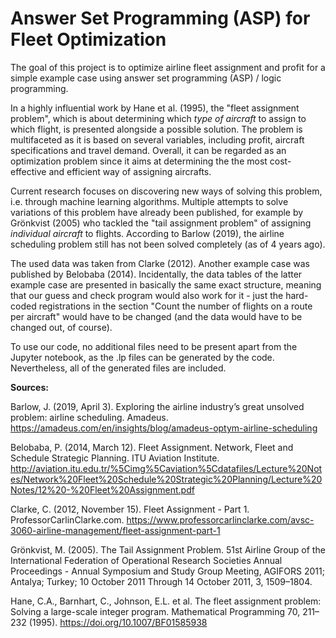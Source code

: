 # Answer Set Programming (ASP) for Fleet Optimization

The goal of this project is to optimize airline fleet assignment and profit for a simple example case using answer set programming (ASP) / logic programming.

In a highly influential work by Hane et al. (1995), the "fleet assignment problem", which is about determining which _type of aircraft_ to assign to which flight, is presented alongside a possible solution. The problem is multifaceted as it is based on several variables, including profit, aircraft specifications and travel demand. Overall, it can be regarded as an optimization problem since it aims at determining the the most cost-effective and efficient way of assigning aircrafts.

Current research focuses on discovering new ways of solving this problem, i.e. through machine learning algorithms. Multiple attempts to solve variations of this problem have already been published, for example by Grönkvist (2005) who tackled the "tail assignment problem" of assigning _individual aircraft_ to flights. According to Barlow (2019), the airline scheduling problem still has not been solved completely (as of 4 years ago).

The used data was taken from Clarke (2012). Another example case was published by Belobaba (2014). Incidentally, the data tables of the latter example case are presented in basically the same exact structure, meaning that our guess and check program would also work for it - just the hard-coded registrations in the section "Count the number of flights on a route per aircraft" would have to be changed (and the data would have to be changed out, of course).

To use our code, no additional files need to be present apart from the Jupyter notebook, as the .lp files can be generated by the code. Nevertheless, all of the generated files are included.

<b>Sources:</b>

Barlow, J. (2019, April 3). Exploring the airline industry’s great unsolved problem: airline scheduling. Amadeus. https://amadeus.com/en/insights/blog/amadeus-optym-airline-scheduling

Belobaba, P. (2014, March 12). Fleet Assignment. Network, Fleet and Schedule Strategic Planning. ITU Aviation Institute. http://aviation.itu.edu.tr/%5Cimg%5Caviation%5Cdatafiles/Lecture%20Notes/Network%20Fleet%20Schedule%20Strategic%20Planning/Lecture%20Notes/12%20-%20Fleet%20Assignment.pdf

Clarke, C. (2012, November 15). Fleet Assignment - Part 1. ProfessorCarlinClarke.com. https://www.professorcarlinclarke.com/avsc-3060-airline-management/fleet-assignment-part-1

Grönkvist, M. (2005). The Tail Assignment Problem. 51st Airline Group of the International Federation of Operational Research Societies Annual Proceedings - Annual Symposium and Study Group Meeting, AGIFORS 2011; Antalya; Turkey; 10 October 2011 Through 14 October 2011, 3, 1509–1804.

Hane, C.A., Barnhart, C., Johnson, E.L. et al. The fleet assignment problem: Solving a large-scale integer program. Mathematical Programming 70, 211–232 (1995). https://doi.org/10.1007/BF01585938
